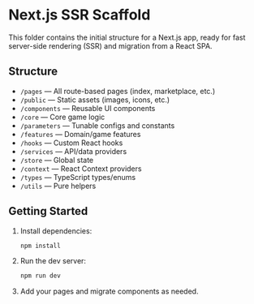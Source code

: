 # Next.js SSR Scaffold

This folder contains the initial structure for a Next.js app, ready for fast server-side rendering (SSR) and migration from a React SPA.

## Structure
- `/pages` — All route-based pages (index, marketplace, etc.)
- `/public` — Static assets (images, icons, etc.)
- `/components` — Reusable UI components
- `/core` — Core game logic
- `/parameters` — Tunable configs and constants
- `/features` — Domain/game features
- `/hooks` — Custom React hooks
- `/services` — API/data providers
- `/store` — Global state
- `/context` — React Context providers
- `/types` — TypeScript types/enums
- `/utils` — Pure helpers

## Getting Started
1. Install dependencies:
   ```sh
   npm install
   ```
2. Run the dev server:
   ```sh
   npm run dev
   ```
3. Add your pages and migrate components as needed.
